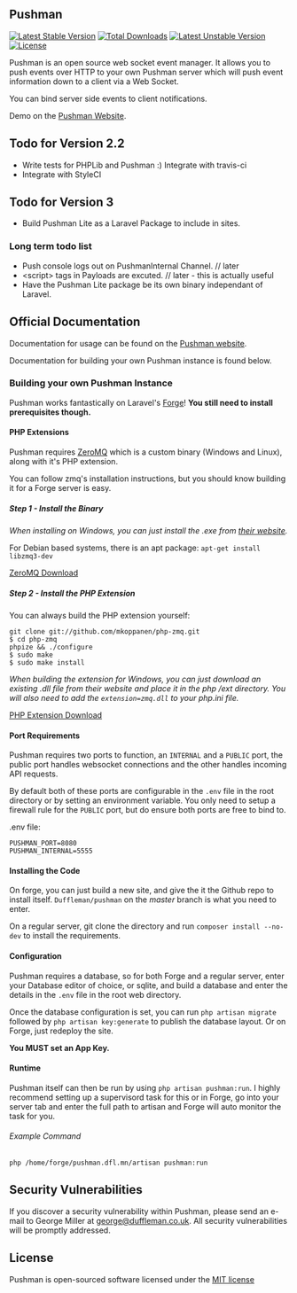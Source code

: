 ## Pushman

[![Latest Stable Version](https://poser.pugx.org/pushman/pushman/v/stable)](https://packagist.org/packages/pushman/pushman) [![Total Downloads](https://poser.pugx.org/pushman/pushman/downloads)](https://packagist.org/packages/pushman/pushman) [![Latest Unstable Version](https://poser.pugx.org/pushman/pushman/v/unstable)](https://packagist.org/packages/pushman/pushman) [![License](https://poser.pugx.org/pushman/pushman/license)](https://packagist.org/packages/pushman/pushman)

Pushman is an open source web socket event manager. It allows you to push events over HTTP to your own Pushman server which will push event information down to a client via a Web Socket.

You can bind server side events to client notifications.

Demo on the [Pushman Website](http://pushman.dfl.mn).

## Todo for Version 2.2
* Write tests for PHPLib and Pushman :) Integrate with travis-ci
* Integrate with StyleCI

## Todo for Version 3
* Build Pushman Lite as a Laravel Package to include in sites.

### Long term todo list
* Push console logs out on PushmanInternal Channel. // later
* &lt;script&gt; tags in Payloads are excuted. // later - this is actually useful
* Have the Pushman Lite package be its own binary independant of Laravel.

## Official Documentation
Documentation for usage can be found on the [Pushman website](http://pushman.dfl.mn/documentation).

Documentation for building your own Pushman instance is found below.

### Building your own Pushman Instance
Pushman works fantastically on Laravel's [Forge](http://forge.laravel.com)! **You still need to install prerequisites though.**

#### PHP Extensions
Pushman requires [ZeroMQ](http://zeromq.org/) which is a custom binary (Windows and Linux), along with it's PHP extension.

You can follow zmq's installation instructions, but you should know building it for a Forge server is easy.

##### Step 1 - Install the Binary
*When installing on Windows, you can just install the .exe from [their website](http://zeromq.org/distro:microsoft-windows).*

For Debian based systems, there is an apt package: `apt-get install libzmq3-dev`

[ZeroMQ Download](http://zeromq.org/area:download)

##### Step 2 - Install the PHP Extension
You can always build the PHP extension yourself:
```
git clone git://github.com/mkoppanen/php-zmq.git
$ cd php-zmq
phpize && ./configure
$ sudo make
$ sudo make install
```
*When building the extension for Windows, you can just download an existing .dll file from their website and place it in the php /ext directory. You will also need to add the `extension=zmq.dll` to your php.ini file.*

[PHP Extension Download](http://zeromq.org/bindings:php#toc3)

#### Port Requirements
Pushman requires two ports to function, an `INTERNAL` and a `PUBLIC` port, the public port handles websocket connections and the other handles incoming API requests.

By default both of these ports are configurable in the `.env` file in the root directory or by setting an environment variable. You only need to setup a firewall rule for the `PUBLIC` port, but do ensure both ports are free to bind to.

.env file:
```
PUSHMAN_PORT=8080
PUSHMAN_INTERNAL=5555
```

#### Installing the Code
On forge, you can just build a new site, and give the it the Github repo to install itself. `Duffleman/pushman` on the _master_ branch is what you need to enter.

On a regular server, git clone the directory and run `composer install --no-dev` to install the requirements.

#### Configuration
Pushman requires a database, so for both Forge and a regular server, enter your Database editor of choice, or sqlite, and build a database and enter the details in the `.env` file in the root web directory.

Once the database configuration is set, you can run `php artisan migrate` followed by `php artisan key:generate` to publish the database layout. Or on Forge, just redeploy the site.

**You MUST set an App Key.**

#### Runtime
Pushman itself can then be run by using `php artisan pushman:run`. I highly recommend setting up a supervisord task for this or in Forge, go into your server tab and enter the full path to artisan and Forge will auto monitor the task for you.

###### Example Command
`php /home/forge/pushman.dfl.mn/artisan pushman:run`

## Security Vulnerabilities
If you discover a security vulnerability within Pushman, please send an e-mail to George Miller at george@duffleman.co.uk. All security vulnerabilities will be promptly addressed.

## License
Pushman is open-sourced software licensed under the [MIT license](http://opensource.org/licenses/MIT)